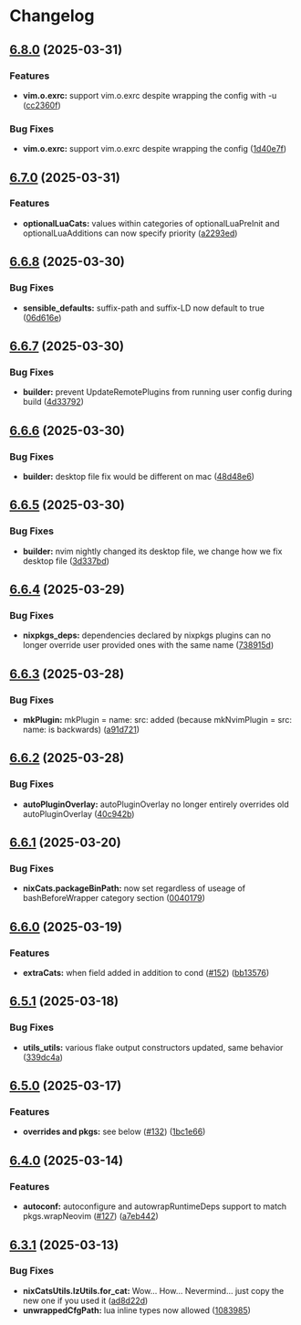# Changelog

## [6.8.0](https://github.com/BirdeeHub/nixCats-nvim/compare/v6.7.0...v6.8.0) (2025-03-31)


### Features

* **vim.o.exrc:** support vim.o.exrc despite wrapping the config with -u ([cc2360f](https://github.com/BirdeeHub/nixCats-nvim/commit/cc2360fa34ce982786363424744273bb255ef2bf))


### Bug Fixes

* **vim.o.exrc:** support vim.o.exrc despite wrapping the config ([1d40e7f](https://github.com/BirdeeHub/nixCats-nvim/commit/1d40e7fed19e7b3e46465bf2a7a5941773739c7a))

## [6.7.0](https://github.com/BirdeeHub/nixCats-nvim/compare/v6.6.8...v6.7.0) (2025-03-31)


### Features

* **optionalLuaCats:** values within categories of optionalLuaPreInit and optionalLuaAdditions can now specify priority ([a2293ed](https://github.com/BirdeeHub/nixCats-nvim/commit/a2293ed392c7013f8f567481434131e3b6c675f6))

## [6.6.8](https://github.com/BirdeeHub/nixCats-nvim/compare/v6.6.7...v6.6.8) (2025-03-30)


### Bug Fixes

* **sensible_defaults:** suffix-path and suffix-LD now default to true ([06d616e](https://github.com/BirdeeHub/nixCats-nvim/commit/06d616e09bffef8bb0efae9dbd92d9984988489b))

## [6.6.7](https://github.com/BirdeeHub/nixCats-nvim/compare/v6.6.6...v6.6.7) (2025-03-30)


### Bug Fixes

* **builder:** prevent UpdateRemotePlugins from running user config during build ([4d33792](https://github.com/BirdeeHub/nixCats-nvim/commit/4d33792c3163609f4617a19615a4b7431bdbf08e))

## [6.6.6](https://github.com/BirdeeHub/nixCats-nvim/compare/v6.6.5...v6.6.6) (2025-03-30)


### Bug Fixes

* **builder:** desktop file fix would be different on mac ([48d48e6](https://github.com/BirdeeHub/nixCats-nvim/commit/48d48e6f4830e8c0d8a285890da349e8edbc89d2))

## [6.6.5](https://github.com/BirdeeHub/nixCats-nvim/compare/v6.6.4...v6.6.5) (2025-03-30)


### Bug Fixes

* **builder:** nvim nightly changed its desktop file, we change how we fix desktop file ([3d337bd](https://github.com/BirdeeHub/nixCats-nvim/commit/3d337bdf2e060cec4a29bbbbc86d9ecbe4051be1))

## [6.6.4](https://github.com/BirdeeHub/nixCats-nvim/compare/v6.6.3...v6.6.4) (2025-03-29)


### Bug Fixes

* **nixpkgs_deps:** dependencies declared by nixpkgs plugins can no longer override user provided ones with the same name ([738915d](https://github.com/BirdeeHub/nixCats-nvim/commit/738915d5933fe16236fca89ec1bf77967b4a8932))

## [6.6.3](https://github.com/BirdeeHub/nixCats-nvim/compare/v6.6.2...v6.6.3) (2025-03-28)


### Bug Fixes

* **mkPlugin:** mkPlugin = name: src: added (because mkNvimPlugin = src: name: is backwards) ([a91d721](https://github.com/BirdeeHub/nixCats-nvim/commit/a91d721747fcdf502bbaad53bc9b0c1ecc61d660))

## [6.6.2](https://github.com/BirdeeHub/nixCats-nvim/compare/v6.6.1...v6.6.2) (2025-03-28)


### Bug Fixes

* **autoPluginOverlay:** autoPluginOverlay no longer entirely overrides old autoPluginOverlay ([40c942b](https://github.com/BirdeeHub/nixCats-nvim/commit/40c942b51f59686a32ad17f15f8aa52b222aea53))

## [6.6.1](https://github.com/BirdeeHub/nixCats-nvim/compare/v6.6.0...v6.6.1) (2025-03-20)


### Bug Fixes

* **nixCats.packageBinPath:** now set regardless of useage of bashBeforeWrapper category section ([0040179](https://github.com/BirdeeHub/nixCats-nvim/commit/0040179e705fcc04c2f858ff815a90f52a9948ca))

## [6.6.0](https://github.com/BirdeeHub/nixCats-nvim/compare/v6.5.1...v6.6.0) (2025-03-19)


### Features

* **extraCats:** when field added in addition to cond ([#152](https://github.com/BirdeeHub/nixCats-nvim/issues/152)) ([bb13576](https://github.com/BirdeeHub/nixCats-nvim/commit/bb13576f1c91c0c1178935c6332322248abd86dc))

## [6.5.1](https://github.com/BirdeeHub/nixCats-nvim/compare/v6.5.0...v6.5.1) (2025-03-18)


### Bug Fixes

* **utils_utils:** various flake output constructors updated, same behavior ([339dc4a](https://github.com/BirdeeHub/nixCats-nvim/commit/339dc4a4d5fd34b9039922b709b301cbf318610a))

## [6.5.0](https://github.com/BirdeeHub/nixCats-nvim/compare/v6.4.0...v6.5.0) (2025-03-17)


### Features

* **overrides and pkgs:** see below ([#132](https://github.com/BirdeeHub/nixCats-nvim/issues/132)) ([1bc1e66](https://github.com/BirdeeHub/nixCats-nvim/commit/1bc1e666ac7619b540a6030e1255c12c87218d52))

## [6.4.0](https://github.com/BirdeeHub/nixCats-nvim/compare/v6.3.1...v6.4.0) (2025-03-14)


### Features

* **autoconf:** autoconfigure and autowrapRuntimeDeps support to match pkgs.wrapNeovim ([#127](https://github.com/BirdeeHub/nixCats-nvim/issues/127)) ([a7eb442](https://github.com/BirdeeHub/nixCats-nvim/commit/a7eb442b9c925dc02bd2a30203b16039d0b0a86e))

## [6.3.1](https://github.com/BirdeeHub/nixCats-nvim/compare/v6.3.0...v6.3.1) (2025-03-13)


### Bug Fixes

* **nixCatsUtils.lzUtils.for_cat:** Wow... How... Nevermind... just copy the new one if you used it ([ad8d22d](https://github.com/BirdeeHub/nixCats-nvim/commit/ad8d22d086cfb7a1cb0e9fda1fb871bbe370c942))
* **unwrappedCfgPath:** lua inline types now allowed ([1083985](https://github.com/BirdeeHub/nixCats-nvim/commit/1083985e7db43bf50ae0606890d17c6f3b1816fd))
